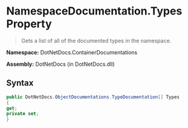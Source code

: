# NamespaceDocumentation.Types Property
> Gets a list of all of the documented types in the namespace.

**Namespace:** DotNetDocs.ContainerDocumentations

**Assembly:** DotNetDocs (in DotNetDocs.dll)
## Syntax
```csharp
public DotNetDocs.ObjectDocumentations.TypeDocumentation[] Types
{
get;
private set;
}
```
